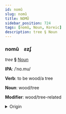 ```yaml
---
id: nomû
slug: nomû
title: NOMÛ
sidebar_position: 724
tags: [nomû, Noun, Koreic]
description: tree § Noun
---
```


### nomû&emsp;<span kind="abugida">ƨƶʄ</span>

*tree* **§** [Noun](../../tags/Noun)

**IPA**: /ˈnɑ.mu/

**Verb**: to be wood/a tree

**Noun**: wood/tree

**Modifier**: wood/tree-related

<details>
    <summary>Origin</summary>
    Korean 나무 namu [na̠mu]<br/>
    <em>Koreic Language Family</em>
</details>